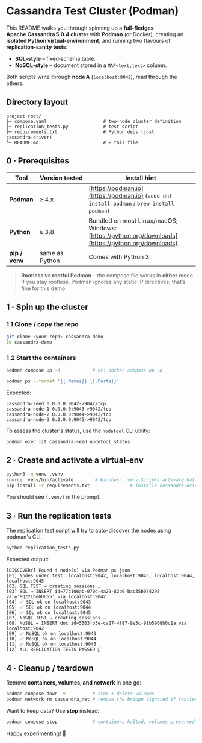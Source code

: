 # Cassandra Test Cluster (Podman)

This README walks you through spinning up a **full-fledges Apache Cassandra 5.0.4 cluster** with **Podman** (or Docker), creating an **isolated Python virtual‑environment**, and running two flavours of **replication‑sanity tests**:

* **SQL‑style** – fixed‑schema table.
* **NoSQL‑style** – document stored in a `MAP<text,text>` column.

Both scripts write through **node A** (`localhost:9042`), read through the others.

## Directory layout

```text
project‑root/
├─ compose.yaml                     # two‑node cluster definition
├─ replication_tests.py             # test script
├─ requirements.txt                 # Python deps (just cassandra‑driver)
└─ README.md                        # ← this file
```

## 0 · Prerequisites

| Tool           | Version tested | Install hint                                                                                       |
| -------------- | -------------- | -------------------------------------------------------------------------------------------------- |
| **Podman**     | ≥ 4.x          | [https://podman.io](https://podman.io) (`sudo dnf install podman` / `brew install podman`)         |
| **Python**     | ≥ 3.8          | Bundled on most Linux/macOS; Windows: [https://python.org/downloads](https://python.org/downloads) |
| **pip / venv** | same as Python | Comes with Python 3                                                                                |

> **Rootless vs rootful Podman** – the compose file works in **either** mode. If you stay rootless, Podman ignores any static IP directives; that’s fine for this demo.

## 1 · Spin up the cluster

### 1.1 Clone / copy the repo

```bash
git clone <your‑repo> cassandra‑demo
cd cassandra‑demo
```

### 1.2 Start the containers

```bash
podman compose up -d            # or: docker compose up -d
```

```bash
podman ps --format '{{.Names}} {{.Ports}}'
```

Expected:

```
cassandra-seed 0.0.0.0:9042->9042/tcp
cassandra-node-1 0.0.0.0:9043->9042/tcp
cassandra-node-2 0.0.0.0:9044->9042/tcp
cassandra-node-3 0.0.0.0:9045->9042/tcp
```

To assess the cluster's status, use the `nodetool` CLI utility:

```
podman exec -it cassandra-seed nodetool status
```


## 2 · Create and activate a virtual‑env

```bash
python3 -m venv .venv
source .venv/bin/activate        # Windows: .venv\Scripts\activate.bat
pip install -r requirements.txt               # installs cassandra‑driver
```

You should see `(.venv)` in the prompt.


## 3 · Run the replication tests

The replication test script will try to auto-discover the nodes using podman's CLI.

```bash
python replication_tests.py
```

Expected output:

```
[DISCOVERY] Found 4 node(s) via Podman ps json
[01] Nodes under test: localhost:9042, localhost:9043, localhost:9044, localhost:9045
[02] SQL TEST → creating sessions …
[03] SQL → INSERT id=77c106ab-070d-4a29-82b9-bac35b074295 val='8QZ2LbeGUU55' via localhost:9042
[04] ✅ SQL ok on localhost:9043
[05] ✅ SQL ok on localhost:9044
[06] ✅ SQL ok on localhost:9045
[07] NoSQL TEST → creating sessions …
[08] NoSQL → INSERT doc id=5503fb3e-ca27-4f87-9e5c-91b5908b0c1a via localhost:9042
[09] ✅ NoSQL ok on localhost:9043
[10] ✅ NoSQL ok on localhost:9044
[11] ✅ NoSQL ok on localhost:9045
[12] ALL REPLICATION TESTS PASSED 🎉
```

## 4 · Cleanup / teardown

Remove **containers, volumes, and network** in one go:

```bash
podman compose down -v          # stop + delete volumes
podman network rm cassandra_net # remove the bridge (ignored if rootless)
```

Want to keep data? Use **stop** instead:

```bash
podman compose stop             # containers halted, volumes preserved
```

Happy experimenting! 🎉
